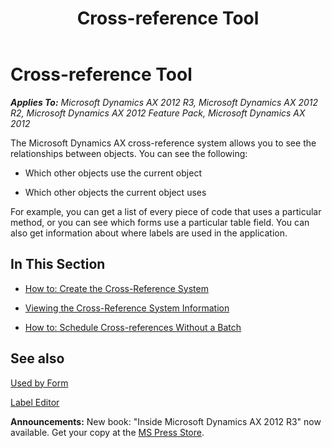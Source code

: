 ﻿---
title: Cross-reference Tool
TOCTitle: Cross-reference Tool
ms:assetid: 411ffb69-e4c2-4313-9005-6bd8396091cc
ms:mtpsurl: https://msdn.microsoft.com/en-us/library/Aa626961(v=AX.60)
ms:contentKeyID: 35242948
ms.date: 05/18/2015
mtps_version: v=AX.60
f1_keywords:
- MsDynAx060.Forms.XRefReferencesUsing
- Reports.xRefPathCount
- Reports.XRefNamesReference
- Forms.XRefReferencesUsing
---

# Cross-reference Tool 


_**Applies To:** Microsoft Dynamics AX 2012 R3, Microsoft Dynamics AX 2012 R2, Microsoft Dynamics AX 2012 Feature Pack, Microsoft Dynamics AX 2012_

The Microsoft Dynamics AX cross-reference system allows you to see the relationships between objects. You can see the following:

  - Which other objects use the current object

  - Which other objects the current object uses

For example, you can get a list of every piece of code that uses a particular method, or you can see which forms use a particular table field. You can also get information about where labels are used in the application.

## In This Section

  - [How to: Create the Cross-Reference System](how-to-create-the-cross-reference-system.md)  

  - [Viewing the Cross-Reference System Information](viewing-the-cross-reference-system-information.md)  

  - [How to: Schedule Cross-references Without a Batch](how-to-schedule-cross-references-without-a-batch.md)  

## See also

[Used by Form](https://msdn.microsoft.com/en-us/library/aa557677\(v=ax.60\))

[Label Editor](label-editor.md)

  
**Announcements:** New book: "Inside Microsoft Dynamics AX 2012 R3" now available. Get your copy at the [MS Press Store](https://www.microsoftpressstore.com/store/inside-microsoft-dynamics-ax-2012-r3-9780735685109).

